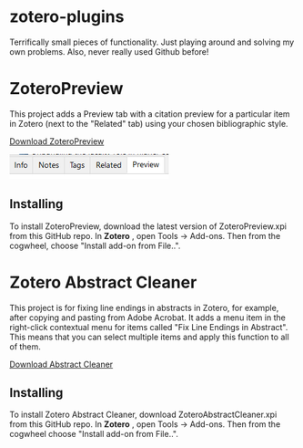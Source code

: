 # zotero-plugins
Terrifically small pieces of functionality. Just playing around and solving my own problems. Also, never really used Github before!

ZoteroPreview
===============

This project adds a Preview tab with a citation preview for a particular item in Zotero (next to the "Related" tab) using your chosen bibliographic style.

[Download ZoteroPreview](https://github.com/dcartertod/zotero-plugins/raw/main/ZoteroPreview.xpi)

![Image of standard panel with preview tab](https://raw.githubusercontent.com/dcartertod/zotero-plugins/main/ZoteroPreview/zotero-preview.PNG)

## Installing

To install ZoteroPreview, download the latest version of ZoteroPreview.xpi from this GitHub repo. In **Zotero** , open Tools -> Add-ons. Then from the cogwheel, choose "Install add-on from File..".


Zotero Abstract Cleaner
=======================

This project is for fixing line endings in abstracts in Zotero, for example, after copying and pasting from Adobe Acrobat. It adds a menu item in the right-click contextual menu for items called "Fix Line Endings in Abstract". This means that you can select multiple items and apply this function to all of them.

[Download Abstract Cleaner](https://github.com/dcartertod/zotero-plugins/raw/main/ZoteroAbstractCleaner.xpi)

## Installing

To install Zotero Abstract Cleaner, download ZoteroAbstractCleaner.xpi from this GitHub repo. In **Zotero** , open Tools -> Add-ons. Then from the cogwheel choose "Install add-on from File..".

